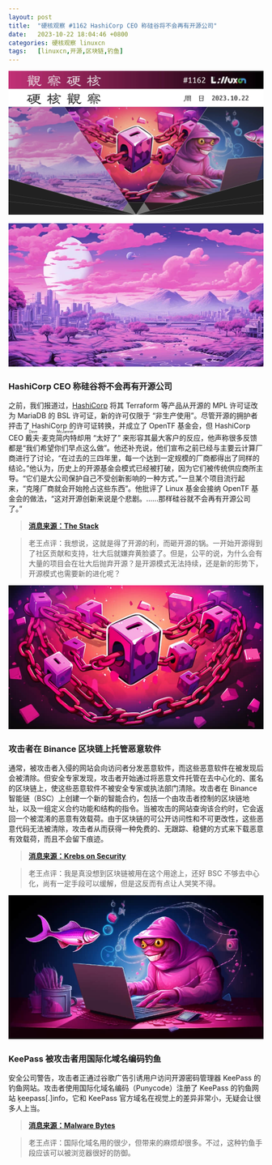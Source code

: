 ```yaml
---
layout: post
title:	"硬核观察 #1162 HashiCorp CEO 称硅谷将不会再有开源公司"
date:	2023-10-22 18:04:46 +0800 
categories:	硬核观察 linuxcn 
tags:	[linuxcn,开源,区块链,钓鱼]
---
```



![](/Asserts/Images/album/202310/22/180351ovr4uw6erwgwxu1b.jpg)


![](/Asserts/Images/album/202310/22/180400bxwjnwxnwjhhnjsb.jpg)


### HashiCorp CEO 称硅谷将不会再有开源公司


之前，我们报道过，[HashiCorp](/article-16137-1.html) 将其 Terraform 等产品从开源的 MPL 许可证改为 MariaDB 的 BSL 许可证，新的许可仅限于 “非生产使用”。尽管开源的拥护者抨击了 HashiCorp 的许可证转换，并成立了 OpenTF 基金会，但 HashiCorp CEO <ruby> 戴夫·麦克简内特 <rt>  Dave McJannet </rt></ruby> 却用 “太好了” 来形容其最大客户的反应，他声称很多反馈都是“我们希望你们早点这么做”。他还补充说，他们宣布之前已经与主要云计算厂商进行了讨论，“在过去的三四年里，每一个达到一定规模的厂商都得出了同样的结论。”他认为，历史上的开源基金会模式已经被打破，因为它们被传统供应商所主导。“它们是大公司保护自己不受创新影响的一种方式，”一旦某个项目流行起来，“克隆厂商就会开始抢占这些东西”。他批评了 Linux 基金会接纳 OpenTF 基金会的做法，“这对开源创新来说是个悲剧。……那样硅谷就不会再有开源公司了。”



> 
> **[消息来源：The Stack](https://www.thestack.technology/hashicorp-ceo-predicts-oss-free-silicon-valley-unless-the-open-source-model-evolves/)**
> 
> 
> 



> 
> 老王点评：我想说，这就是得了开源的利，而砸开源的锅。一开始开源得到了社区贡献和支持，壮大后就嫌弃黄脸婆了。但是，公平的说，为什么会有大量的项目会在壮大后抛弃开源？是开源模式无法持续，还是新的形势下，开源模式也需要新的进化呢？
> 
> 
> 


![](/Asserts/Images/album/202310/22/180413lt3x483agn1dn8wg.jpg)


### 攻击者在 Binance 区块链上托管恶意软件


通常，被攻击者入侵的网站会向访问者分发恶意软件，而这些恶意软件在被发现后会被清除。但安全专家发现，攻击者开始通过将恶意文件托管在去中心化的、匿名的区块链上，使这些恶意软件不被安全专家或执法部门清除。攻击者在 Binance 智能链（BSC）上创建一个新的智能合约，包括一个由攻击者控制的区块链地址，以及一组定义合约功能和结构的指令。当被攻击的网站查询该合约时，它会返回一个被混淆的恶意有效载荷。由于区块链的可公开访问性和不可更改性，这些恶意代码无法被清除，攻击者从而获得一种免费的、无跟踪、稳健的方式来下载恶意有效载荷，而且不会留下痕迹。



> 
> **[消息来源：Krebs on Security](https://krebsonsecurity.com/2023/10/the-fake-browser-update-scam-gets-a-makeover/)**
> 
> 
> 



> 
> 老王点评：我是真没想到区块链被用在这个用途上，还好 BSC 不够去中心化，尚有一定手段可以缓解，但是这反而有点让人哭笑不得。
> 
> 
> 


![](/Asserts/Images/album/202310/22/180427n5226lsh5hpqmpaj.jpg)


### KeePass 被攻击者用国际化域名编码钓鱼


安全公司警告，攻击者正通过谷歌广告引诱用户访问开源密码管理器 KeePass 的钓鱼网站。攻击者使用国际化域名编码（Punycode）注册了 KeePass 的钓鱼网站 ķeepass[.]info，它和 KeePass 官方域名在视觉上的差异非常小，无疑会让很多人上当。



> 
> **[消息来源：Malware Bytes](https://www.malwarebytes.com/blog/threat-intelligence/2023/10/clever-malvertising-attack-uses-punycode-to-look-like-legitimate-website)**
> 
> 
> 



> 
> 老王点评：国际化域名用的很少，但带来的麻烦却很多。不过，这种钓鱼手段应该可以被浏览器很好的防御。
> 
> 
>
